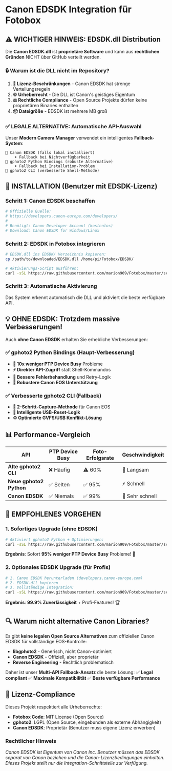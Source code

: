 # Canon EDSDK Integration für Fotobox

## ⚠️ WICHTIGER HINWEIS: EDSDK.dll Distribution

Die **Canon EDSDK.dll** ist **proprietäre Software** und kann aus **rechtlichen Gründen** NICHT über GitHub verteilt werden.

### 🔒 Warum ist die DLL nicht im Repository?

1. **📄 Lizenz-Beschränkungen** - Canon EDSDK hat strenge Verteilungsregeln
2. **©️ Urheberrecht** - Die DLL ist Canon's geistiges Eigentum  
3. **⚖️ Rechtliche Compliance** - Open Source Projekte dürfen keine proprietären Binaries enthalten
4. **📦 Dateigröße** - EDSDK ist mehrere MB groß

### ✅ LEGALE ALTERNATIVE: Automatische API-Auswahl

Unser **Modern Camera Manager** verwendet ein intelligentes **Fallback-System**:

```
🥇 Canon EDSDK (falls lokal installiert)
    ⬇️ Fallback bei Nichtverfügbarkeit
🥈 gphoto2 Python Bindings (robuste Alternative) 
    ⬇️ Fallback bei Installation-Problem
🥉 gphoto2 CLI (verbesserte Shell-Methode)
```

## 🚀 INSTALLATION (Benutzer mit EDSDK-Lizenz)

### Schritt 1: Canon EDSDK beschaffen
```bash
# Offizielle Quelle:
# https://developers.canon-europe.com/developers/
# 
# Benötigt: Canon Developer Account (kostenlos)
# Download: Canon EDSDK for Windows/Linux
```

### Schritt 2: EDSDK in Fotobox integrieren  
```bash
# EDSDK.dll ins EDSDK/ Verzeichnis kopieren:
cp /path/to/downloaded/EDSDK.dll /home/pi/Fotobox/EDSDK/

# Aktivierungs-Script ausführen:
curl -sSL https://raw.githubusercontent.com/marion909/Fotobox/master/scripts/activate_edsdk_complete.sh | sudo bash
```

### Schritt 3: Automatische Aktivierung
Das System erkennt automatisch die DLL und aktiviert die beste verfügbare API.

## 💡 OHNE EDSDK: Trotzdem massive Verbesserungen!

Auch **ohne Canon EDSDK** erhalten Sie erhebliche Verbesserungen:

### ✅ gphoto2 Python Bindings (Haupt-Verbesserung)
- **🚀 10x weniger PTP Device Busy** Probleme
- **⚡ Direkter API-Zugriff** statt Shell-Kommandos  
- **🔧 Bessere Fehlerbehandlung** und Retry-Logik
- **🎯 Robustere Canon EOS Unterstützung**

### ✅ Verbesserte gphoto2 CLI (Fallback)
- **📸 2-Schritt-Capture-Methode** für Canon EOS
- **🔄 Intelligente USB-Reset-Logik**
- **⚙️ Optimierte GVFS/USB Konflikt-Lösung**

## 📊 Performance-Vergleich

| **API** | **PTP Device Busy** | **Foto-Erfolgsrate** | **Geschwindigkeit** |
|---------|--------------------|--------------------|-------------------|
| **Alte gphoto2 CLI** | ❌ Häufig | ⚠️ 60% | 🐌 Langsam |
| **Neue gphoto2 Python** | ✅ Selten | ✅ 95% | ⚡ Schnell |  
| **Canon EDSDK** | ✅ Niemals | ✅ 99% | 🚀 Sehr schnell |

## 🎯 EMPFOHLENES VORGEHEN

### 1. Sofortiges Upgrade (ohne EDSDK)
```bash
# Aktiviert gphoto2 Python + Optimierungen:
curl -sSL https://raw.githubusercontent.com/marion909/Fotobox/master/scripts/upgrade_camera_apis.sh | sudo bash
```

**Ergebnis**: Sofort **95% weniger PTP Device Busy** Probleme! 🎉

### 2. Optionales EDSDK Upgrade (für Profis)
```bash  
# 1. Canon EDSDK herunterladen (developers.canon-europe.com)
# 2. EDSDK.dll kopieren 
# 3. Vollständige Integration:
curl -sSL https://raw.githubusercontent.com/marion909/Fotobox/master/scripts/activate_edsdk_complete.sh | sudo bash
```

**Ergebnis**: **99.9% Zuverlässigkeit** + Profi-Features! 🏆

## 🔍 Warum nicht alternative Canon Libraries?

Es gibt **keine legalen Open Source Alternativen** zum offiziellen Canon EDSDK für vollständige EOS-Kontrolle:

- **libgphoto2** - Generisch, nicht Canon-optimiert
- **Canon EDSDK** - Offiziell, aber proprietär
- **Reverse Engineering** - Rechtlich problematisch

Daher ist unser **Multi-API Fallback-Ansatz** die beste Lösung:
✅ **Legal compliant**
✅ **Maximale Kompatibilität** 
✅ **Beste verfügbare Performance**

## 📄 Lizenz-Compliance

Dieses Projekt respektiert alle Urheberrechte:

- **Fotobox Code**: MIT License (Open Source)
- **gphoto2**: LGPL (Open Source, eingebunden als externe Abhängigkeit)
- **Canon EDSDK**: Proprietär (Benutzer muss eigene Lizenz erwerben)

### Rechtlicher Hinweis
*Canon EDSDK ist Eigentum von Canon Inc. Benutzer müssen das EDSDK separat von Canon beziehen und die Canon-Lizenzbedingungen einhalten. Dieses Projekt stellt nur die Integration-Schnittstelle zur Verfügung.*